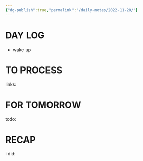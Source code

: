 ```yaml
---
{"dg-publish":true,"permalink":"/daily-notes/2022-11-20/"}
---
```



# DAY LOG
- wake up
# TO PROCESS
links:
# FOR TOMORROW
todo:
# RECAP
i did:


